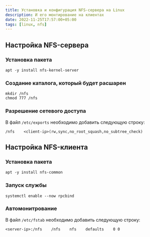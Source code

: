 ```yaml
---
title: Установка и конфигурация NFS-сервера на Linux
description: И его монтирование на клиентах
date: 2022-11-25T17:57:00+05:00
tags: [linux, nfs]
---
```

## Настройка NFS-сервера

### Установка пакета
```shell
apt -y install nfs-kernel-server
```

### Создание каталога, который будет расшарен
```shell
mkdir /nfs
chmod 777 /nfs
```

### Разрешение сетевого доступа
В файл `/etc/exports` необходимо добавить следующую строку:

```
/nfs 	<client-ip>(rw,sync,no_root_squash,no_subtree_check)
```

## Настройка NFS-клиента

### Установка пакета
```shell
apt -y install nfs-common
```

### Запуск службы
``` shell
systemctl enable --now rpcbind
```

### Автомонитрование
В файл `/etc/fstab` необходимо добавить следующую строку:

```shell
<server-ip>:/nfs    /nfs    nfs    defaults    0 0
```
